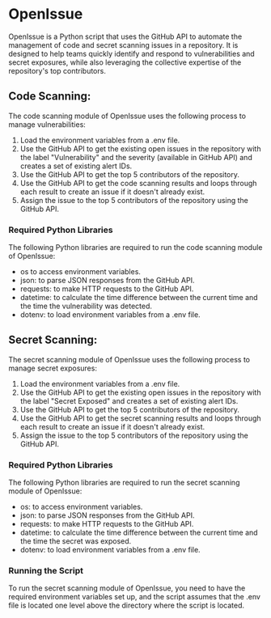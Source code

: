 # OpenIssue

OpenIssue is a Python script that uses the GitHub API to automate the management of code and secret scanning issues in a repository. It is designed to help teams quickly identify and respond to vulnerabilities and secret exposures, while also leveraging the collective expertise of the repository's top contributors.

## Code Scanning:

The code scanning module of OpenIssue uses the following process to manage vulnerabilities:

1. Load the environment variables from a .env file.
2. Use the GitHub API to get the existing open issues in the repository with the label "Vulnerability" and the severity (available in GitHub API) and creates a set of existing alert IDs.
3. Use the GitHub API to get the top 5 contributors of the repository.
4. Use the GitHub API to get the code scanning results and loops through each result to create an issue if it doesn't already exist.
5. Assign the issue to the top 5 contributors of the repository using the GitHub API.

### Required Python Libraries
The following Python libraries are required to run the code scanning module of OpenIssue:

- os to access environment variables.
- json: to parse JSON responses from the GitHub API.
- requests: to make HTTP requests to the GitHub API.
- datetime: to calculate the time difference between the current time and the time the vulnerability was detected.
- dotenv: to load environment variables from a .env file.

## Secret Scanning:

The secret scanning module of OpenIssue uses the following process to manage secret exposures:

1. Load the environment variables from a .env file.
2. Use the GitHub API to get the existing open issues in the repository with the label "Secret Exposed" and creates a set of existing alert IDs.
3. Use the GitHub API to get the top 5 contributors of the repository.
4. Use the GitHub API to get the secret scanning results and loops through each result to create an issue if it doesn't already exist.
5. Assign the issue to the top 5 contributors of the repository using the GitHub API.

### Required Python Libraries
The following Python libraries are required to run the secret scanning module of OpenIssue:

- os: to access environment variables.
- json: to parse JSON responses from the GitHub API.
- requests: to make HTTP requests to the GitHub API.
- datetime: to calculate the time difference between the current time and the time the secret was exposed.
- dotenv: to load environment variables from a .env file.

### Running the Script
To run the secret scanning module of OpenIssue, you need to have the required environment variables set up, and the script assumes that the .env file is located one level above the directory where the script is located.


